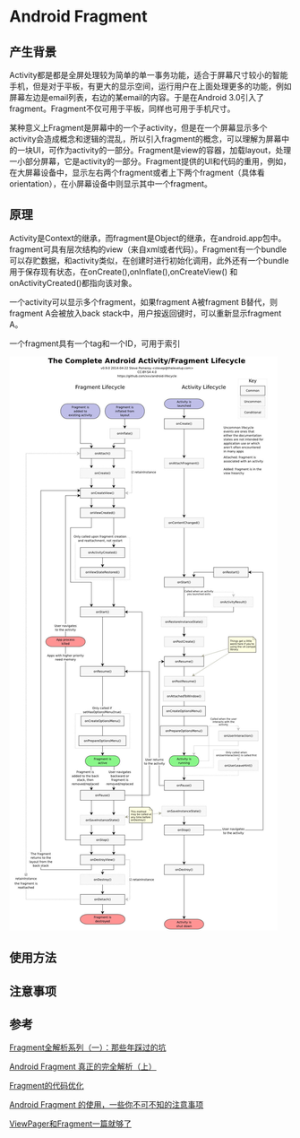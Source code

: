 # Android Fragment

## 产生背景

Activity都是都是全屏处理较为简单的单一事务功能，适合于屏幕尺寸较小的智能手机，但是对于平板，有更大的显示空间，运行用户在上面处理更多的功能，例如屏幕左边是email列表，右边的某email的内容。于是在Android 3.0引入了fragment。Fragment不仅可用于平板，同样也可用于手机尺寸。

某种意义上Fragment是屏幕中的一个子activity，但是在一个屏幕显示多个activity会造成概念和逻辑的混乱，所以引入fragment的概念，可以理解为屏幕中的一块UI，可作为activity的一部分。Fragment是view的容器，加载layout，处理一小部分屏幕，它是activity的一部分。Fragment提供的UI和代码的重用，例如，在大屏幕设备中，显示左右两个fragment或者上下两个fragment（具体看orientation），在小屏幕设备中则显示其中一个fragment。

## 原理

Activity是Context的继承，而fragment是Object的继承，在android.app包中。fragment可具有层次结构的view（来自xml或者代码）。Fragment有一个bundle可以存贮数据，和activity类似，在创建时进行初始化调用，此外还有一个bundle用于保存现有状态，在onCreate(),onInflate(),onCreateView() 和onActivityCreated()都指向该对象。

一个activity可以显示多个fragment，如果fragment A被fragment B替代，则fragment A会被放入back stack中，用户按返回键时，可以重新显示fragment A。

一个fragment具有一个tag和一个ID，可用于索引

![image](./res/fragment.jpg)


## 使用方法

## 注意事项

## 参考

[Fragment全解析系列（一）：那些年踩过的坑](https://www.jianshu.com/p/d9143a92ad94)

[Android Fragment 真正的完全解析（上）](http://blog.csdn.net/lmj623565791/article/details/37970961)

[Fragment的代码优化](http://blog.csdn.net/kan1kan5/article/details/18223429)

[Android Fragment 的使用，一些你不可不知的注意事项](http://www.jianshu.com/p/3a101ce9e04d)

[ViewPager和Fragment一篇就够了](https://www.jianshu.com/p/ad810a0bef6b)


